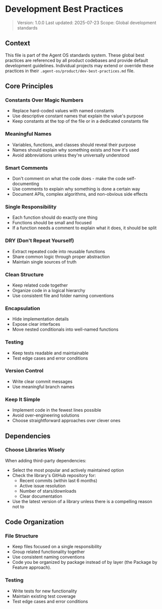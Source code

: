 # Development Best Practices

> Version: 1.0.0
> Last updated: 2025-07-23
> Scope: Global development standards

## Context

This file is part of the Agent OS standards system. These global best practices are referenced by all product codebases and provide default development guidelines. Individual projects may extend or override these practices in their `.agent-os/product/dev-best-practices.md` file.

## Core Principles

### Constants Over Magic Numbers

- Replace hard-coded values with named constants
- Use descriptive constant names that explain the value's purpose
- Keep constants at the top of the file or in a dedicated constants file

### Meaningful Names

- Variables, functions, and classes should reveal their purpose
- Names should explain why something exists and how it's used
- Avoid abbreviations unless they're universally understood

### Smart Comments

- Don't comment on what the code does - make the code self-documenting
- Use comments to explain why something is done a certain way
- Document APIs, complex algorithms, and non-obvious side effects

### Single Responsibility

- Each function should do exactly one thing
- Functions should be small and focused
- If a function needs a comment to explain what it does, it should be split

### DRY (Don't Repeat Yourself)

- Extract repeated code into reusable functions
- Share common logic through proper abstraction
- Maintain single sources of truth

### Clean Structure

- Keep related code together
- Organize code in a logical hierarchy
- Use consistent file and folder naming conventions

### Encapsulation

- Hide implementation details
- Expose clear interfaces
- Move nested conditionals into well-named functions

### Testing

- Keep tests readable and maintainable
- Test edge cases and error conditions

### Version Control

- Write clear commit messages
- Use meaningful branch names

### Keep It Simple

- Implement code in the fewest lines possible
- Avoid over-engineering solutions
- Choose straightforward approaches over clever ones

## Dependencies

### Choose Libraries Wisely

When adding third-party dependencies:

- Select the most popular and actively maintained option
- Check the library's GitHub repository for:
  - Recent commits (within last 6 months)
  - Active issue resolution
  - Number of stars/downloads
  - Clear documentation
- Use the latest version of a library unless there is a compelling reason not to

## Code Organization

### File Structure

- Keep files focused on a single responsibility
- Group related functionality together
- Use consistent naming conventions
- Code you be organized by package instead of by layer (the Package by Feature approach).

### Testing

- Write tests for new functionality
- Maintain existing test coverage
- Test edge cases and error conditions
